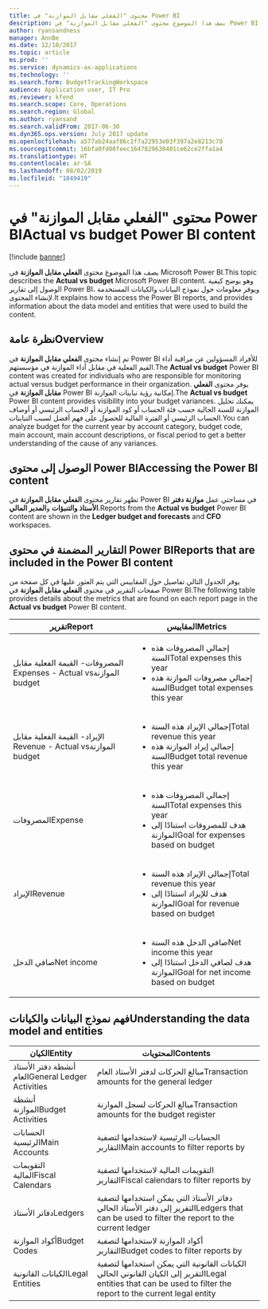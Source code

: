 ```yaml
---
title: محتوى "الفعلي مقابل الموازنة‬" في Power BI
description: يصف هذا الموضوع محتوى "الفعلي مقابل الموازنة‬" في Power BI. وتوضح هذه المقالة كيفية الوصول إلى التقارير التي تم تضمينها في المحتوى، وتوفر معلومات حول نموذج البيانات والكيانات المستخدمة لإنشاء المحتوى.
author: ryansandness
manager: AnnBe
ms.date: 12/18/2017
ms.topic: article
ms.prod: ''
ms.service: dynamics-ax-applications
ms.technology: ''
ms.search.form: BudgetTrackingWorkspace
audience: Application user, IT Pro
ms.reviewer: kfend
ms.search.scope: Core, Operations
ms.search.region: Global
ms.author: ryansand
ms.search.validFrom: 2017-06-30
ms.dyn365.ops.version: July 2017 update
ms.openlocfilehash: a577ab24aaf86c1f7a22953e03f397a2e8213c78
ms.sourcegitcommit: 16bfa0fd08feec1647829630401ce62ce2ffa1a4
ms.translationtype: HT
ms.contentlocale: ar-SA
ms.lasthandoff: 08/02/2019
ms.locfileid: "1849419"
---
```

# <a name="actual-vs-budget-power-bi-content"></a><span data-ttu-id="b0338-104">محتوى "الفعلي مقابل الموازنة‬" في Power BI</span><span class="sxs-lookup"><span data-stu-id="b0338-104">Actual vs budget Power BI content</span></span>

[!include [banner](../includes/banner.md)]

<span data-ttu-id="b0338-105">يصف هذا الموضوع محتوى **الفعلي مقابل الموازنة** في Microsoft Power BI.</span><span class="sxs-lookup"><span data-stu-id="b0338-105">This topic describes the **Actual vs budget** Microsoft Power BI content.</span></span> <span data-ttu-id="b0338-106">وهو يوضح كيفية الوصول إلى تقارير Power BI، ويوفر معلومات حول نموذج البيانات والكيانات المستخدمة لإنشاء المحتوى.</span><span class="sxs-lookup"><span data-stu-id="b0338-106">It explains how to access the Power BI reports, and provides information about the data model and entities that were used to build the content.</span></span>

## <a name="overview"></a><span data-ttu-id="b0338-107">نظرة عامة</span><span class="sxs-lookup"><span data-stu-id="b0338-107">Overview</span></span>

<span data-ttu-id="b0338-108">تم إنشاء محتوى **الفعلي مقابل الموازنة** في Power BI للأفراد المسؤولين عن مراقبة أداء القيم الفعلية في مقابل أداء الموازنة في مؤسستهم.</span><span class="sxs-lookup"><span data-stu-id="b0338-108">The **Actual vs budget** Power BI content was created for individuals who are responsible for monitoring actual versus budget performance in their organization.</span></span> <span data-ttu-id="b0338-109">يوفر محتوى **الفعلي مقابل الموازنة** في Power BI إمكانية رؤية تباينات الموازنة.</span><span class="sxs-lookup"><span data-stu-id="b0338-109">The **Actual vs budget** Power BI content provides visibility into your budget variances.</span></span> <span data-ttu-id="b0338-110">يمكنك تحليل الموازنة للسنة الحالية حسب فئة الحساب أو كود الموازنة أو الحساب الرئيسي أو أوصاف الحساب الرئيسي أو الفترة المالية للحصول على فهم أفضل لسبب التباينات.</span><span class="sxs-lookup"><span data-stu-id="b0338-110">You can analyze budget for the current year by account category, budget code, main account, main account descriptions, or fiscal period to get a better understanding of the cause of any variances.</span></span>

## <a name="accessing-the-power-bi-content"></a><span data-ttu-id="b0338-111">الوصول إلى محتوى Power BI</span><span class="sxs-lookup"><span data-stu-id="b0338-111">Accessing the Power BI content</span></span>
<span data-ttu-id="b0338-112">تظهر تقارير محتوى **الفعلي مقابل الموازنة** في Power BI في مساحتي عمل **موازنة دفتر الأستاذ والتنبؤات** و**المدير المالي**.</span><span class="sxs-lookup"><span data-stu-id="b0338-112">Reports from the **Actual vs budget** Power BI content are shown in the **Ledger budget and forecasts** and **CFO** workspaces.</span></span>

## <a name="reports-that-are-included-in-the-power-bi-content"></a><span data-ttu-id="b0338-113">التقارير المضمنة في محتوى Power BI</span><span class="sxs-lookup"><span data-stu-id="b0338-113">Reports that are included in the Power BI content</span></span>
<span data-ttu-id="b0338-114">يوفر الجدول التالي تفاصيل حول المقاييس التي يتم العثور عليها في كل صفحة من صفحات التقرير في محتوى **الفعلي مقابل الموازنة‬** في Power BI.</span><span class="sxs-lookup"><span data-stu-id="b0338-114">The following table provides details about the metrics that are found on each report page in the **Actual vs budget** Power BI content.</span></span>

| <span data-ttu-id="b0338-115">تقرير</span><span class="sxs-lookup"><span data-stu-id="b0338-115">Report</span></span>                      | <span data-ttu-id="b0338-116">المقاييس</span><span class="sxs-lookup"><span data-stu-id="b0338-116">Metrics</span></span>                                                                             |
|-----------------------------|-------------------------------------------------------------------------------------|
| <span data-ttu-id="b0338-117">المصروفات- ‏‫القيمة الفعلية مقابل الموازنة</span><span class="sxs-lookup"><span data-stu-id="b0338-117">Expenses - Actual vs budget</span></span> | <ul><li><span data-ttu-id="b0338-118">إجمالي المصروفات هذه السنة</span><span class="sxs-lookup"><span data-stu-id="b0338-118">Total expenses this year</span></span></li><li><span data-ttu-id="b0338-119">إجمالي مصروفات الموازنة هذه السنة</span><span class="sxs-lookup"><span data-stu-id="b0338-119">Budget total expenses this year</span></span></li></ul>  |
| <span data-ttu-id="b0338-120">الإيراد- ‏‫القيمة الفعلية مقابل الموازنة</span><span class="sxs-lookup"><span data-stu-id="b0338-120">Revenue - Actual vs budget</span></span>  | <ul><li><span data-ttu-id="b0338-121">إجمالي الإيراد هذه السنة</span><span class="sxs-lookup"><span data-stu-id="b0338-121">Total revenue this year</span></span></li><li><span data-ttu-id="b0338-122">إجمالي إيراد الموازنة هذه السنة</span><span class="sxs-lookup"><span data-stu-id="b0338-122">Budget total revenue this year</span></span></li><ul>     |
| <span data-ttu-id="b0338-123">المصروفات</span><span class="sxs-lookup"><span data-stu-id="b0338-123">Expense</span></span>                     | <ul><li><span data-ttu-id="b0338-124">إجمالي المصروفات هذه السنة</span><span class="sxs-lookup"><span data-stu-id="b0338-124">Total expenses this year</span></span></li><li><span data-ttu-id="b0338-125">هدف للمصروفات استنادًا إلى الموازنة</span><span class="sxs-lookup"><span data-stu-id="b0338-125">Goal for expenses based on budget</span></span></li><ul> |
| <span data-ttu-id="b0338-126">الإيراد</span><span class="sxs-lookup"><span data-stu-id="b0338-126">Revenue</span></span>                     | <ul><li><span data-ttu-id="b0338-127">إجمالي الإيراد هذه السنة</span><span class="sxs-lookup"><span data-stu-id="b0338-127">Total revenue this year</span></span></li><li><span data-ttu-id="b0338-128">هدف للإيراد استنادًا إلى الموازنة</span><span class="sxs-lookup"><span data-stu-id="b0338-128">Goal for revenue based on budget</span></span></li><ul>   |
| <span data-ttu-id="b0338-129">صافي الدخل</span><span class="sxs-lookup"><span data-stu-id="b0338-129">Net income</span></span>                  | <ul><li><span data-ttu-id="b0338-130">صافي الدخل هذه السنة</span><span class="sxs-lookup"><span data-stu-id="b0338-130">Net income this year</span></span></li><li><span data-ttu-id="b0338-131">هدف لصافي الدخل استنادًا إلى الموازنة</span><span class="sxs-lookup"><span data-stu-id="b0338-131">Goal for net income based on budget</span></span></li><ul>   |

## <a name="understanding-the-data-model-and-entities"></a><span data-ttu-id="b0338-132">فهم نموذج البيانات والكيانات</span><span class="sxs-lookup"><span data-stu-id="b0338-132">Understanding the data model and entities</span></span>

| <span data-ttu-id="b0338-133">الكيان</span><span class="sxs-lookup"><span data-stu-id="b0338-133">Entity</span></span>                    | <span data-ttu-id="b0338-134">المحتويات</span><span class="sxs-lookup"><span data-stu-id="b0338-134">Contents</span></span>                                                                         |
|---------------------------|----------------------------------------------------------------------------------|
| <span data-ttu-id="b0338-135">أنشطة دفتر الأستاذ العام</span><span class="sxs-lookup"><span data-stu-id="b0338-135">General Ledger Activities</span></span> | <span data-ttu-id="b0338-136">مبالغ الحركات لدفتر الأستاذ العام</span><span class="sxs-lookup"><span data-stu-id="b0338-136">Transaction amounts for the general ledger</span></span>                                       |
| <span data-ttu-id="b0338-137">أنشطة الموازنة</span><span class="sxs-lookup"><span data-stu-id="b0338-137">Budget Activities</span></span>         | <span data-ttu-id="b0338-138">مبالغ الحركات لسجل الموازنة</span><span class="sxs-lookup"><span data-stu-id="b0338-138">Transaction amounts for the budget register</span></span>                                      |
| <span data-ttu-id="b0338-139">الحسابات الرئيسية</span><span class="sxs-lookup"><span data-stu-id="b0338-139">Main Accounts</span></span>             | <span data-ttu-id="b0338-140">الحسابات الرئيسية لاستخدامها لتصفية التقارير</span><span class="sxs-lookup"><span data-stu-id="b0338-140">Main accounts to filter reports by</span></span>                                               |
| <span data-ttu-id="b0338-141">التقويمات المالية</span><span class="sxs-lookup"><span data-stu-id="b0338-141">Fiscal Calendars</span></span>          | <span data-ttu-id="b0338-142">التقويمات المالية لاستخدامها لتصفية التقارير</span><span class="sxs-lookup"><span data-stu-id="b0338-142">Fiscal calendars to filter reports by</span></span>                                            |
| <span data-ttu-id="b0338-143">دفاتر الأستاذ</span><span class="sxs-lookup"><span data-stu-id="b0338-143">Ledgers</span></span>                   | <span data-ttu-id="b0338-144">دفاتر الأستاذ التي يمكن استخدامها لتصفية التقرير إلى دفتر الأستاذ الحالي</span><span class="sxs-lookup"><span data-stu-id="b0338-144">Ledgers that can be used to filter the report to the current ledger</span></span>              |
| <span data-ttu-id="b0338-145">أكواد الموازنة</span><span class="sxs-lookup"><span data-stu-id="b0338-145">Budget Codes</span></span>              | <span data-ttu-id="b0338-146">أكواد الموازنة لاستخدامها لتصفية التقارير</span><span class="sxs-lookup"><span data-stu-id="b0338-146">Budget codes to filter reports by</span></span>                                                |
| <span data-ttu-id="b0338-147">الكيانات القانونية</span><span class="sxs-lookup"><span data-stu-id="b0338-147">Legal Entities</span></span>            | <span data-ttu-id="b0338-148">الكيانات القانونية التي يمكن استخدامها لتصفية التقرير إلى الكيان القانوني الحالي</span><span class="sxs-lookup"><span data-stu-id="b0338-148">Legal entities that can be used to filter the report to the current legal entity</span></span> |
